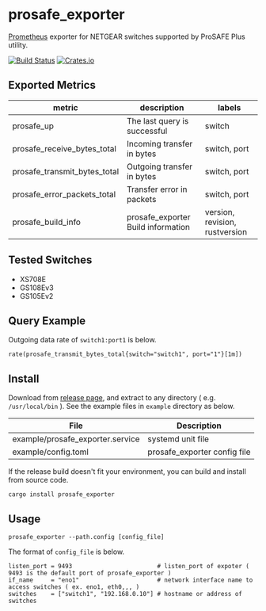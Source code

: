 # prosafe_exporter
[Prometheus](https://prometheus.io) exporter for NETGEAR switches supported by ProSAFE Plus utility.

[![Build Status](https://travis-ci.org/dalance/prosafe_exporter.svg?branch=master)](https://travis-ci.org/dalance/prosafe_exporter)
[![Crates.io](https://img.shields.io/crates/v/prosafe_exporter.svg)](https://crates.io/crates/prosafe_exporter)

## Exported Metrics

| metric                       | description                        | labels                         |
| ---------------------------- | ---------------------------------- | ------------------------------ |
| prosafe_up                   | The last query is successful       | switch                         |
| prosafe_receive_bytes_total  | Incoming transfer in bytes         | switch, port                   |
| prosafe_transmit_bytes_total | Outgoing transfer in bytes         | switch, port                   |
| prosafe_error_packets_total  | Transfer error in packets          | switch, port                   |
| prosafe_build_info           | prosafe_exporter Build information | version, revision, rustversion |

## Tested Switches

- XS708E
- GS108Ev3
- GS105Ev2

## Query Example

Outgoing data rate of `switch1:port1` is below.

```
rate(prosafe_transmit_bytes_total{switch="switch1", port="1"}[1m])
```

## Install
Download from [release page](https://github.com/dalance/prosafe_exporter/releases/latest), and extract to any directory ( e.g. `/usr/local/bin` ).
See the example files in `example` directory as below.

| File                             | Description                  |
| -------------------------------- | ---------------------------- |
| example/prosafe_exporter.service | systemd unit file            |
| example/config.toml              | prosafe_exporter config file |


If the release build doesn't fit your environment, you can build and install from source code.

```
cargo install prosafe_exporter
```

## Usage

```
prosafe_exporter --path.config [config_file]
```

The format of `config_file` is below.

```
listen_port = 9493                        # listen_port of expoter ( 9493 is the default port of prosafe_exporter )
if_name     = "eno1"                      # network interface name to access switches ( ex. eno1, eth0,,, )
switches    = ["switch1", "192.168.0.10"] # hostname or address of switches
```
